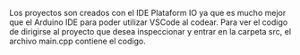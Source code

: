 Los proyectos son creados con el IDE Plataform IO
ya que es mucho mejor que el Arduino IDE para poder utilizar VSCode al codear.
Para ver el codigo de dirigirse
al proyecto que desea inspeccionar y entrar
en la carpeta src, el archivo main.cpp contiene el codigo.
